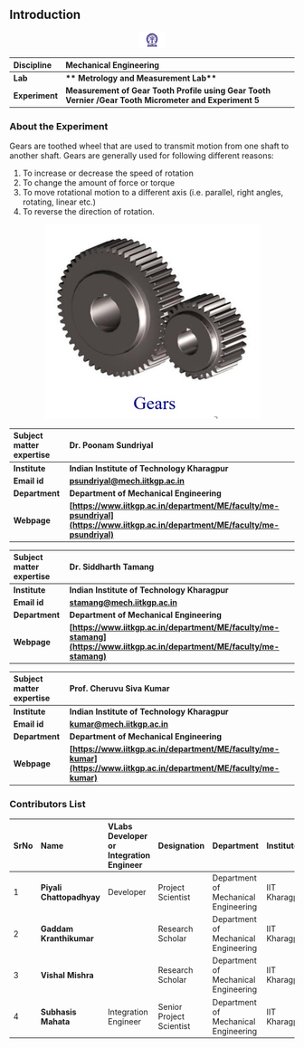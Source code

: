 ## Introduction

<div align="center">
<img src="experiment/images/iitkgp.png" width="10%">
</div>

<b>Discipline | <b> Mechanical Engineering 
:--|:--|
<b> Lab | <b> ** Metrology and Measurement Lab**
<b> Experiment|     <b> **Measurement of Gear Tooth Profile using Gear Tooth Vernier /Gear Tooth Micrometer and Experiment 5**


### About the Experiment

Gears are toothed wheel that are used to transmit motion from one shaft to another shaft. Gears are generally used for following different reasons:

1. To increase or decrease the speed of rotation
2. To change the amount of force or torque
3. To move rotational motion to a different axis (i.e. parallel, right angles, rotating, linear etc.)
4. To reverse the direction of rotation.


<div align="center">
<img class="img-fluid"  src="experiment/images/gear.jpg" alt=""><br>           
</div>

<b>Subject matter expertise | <b> **Dr. Poonam Sundriyal**
:--|:--|
<b> Institute | <b>  **Indian Institute of Technology Kharagpur**
<b> Email id|     <b>  **psundriyal@mech.iitkgp.ac.in**
<b> Department |  **Department of Mechanical Engineering**
<b>Webpage| <b> [https://www.iitkgp.ac.in/department/ME/faculty/me-psundriyal](https://www.iitkgp.ac.in/department/ME/faculty/me-psundriyal)

<b>Subject matter expertise | <b> **Dr. Siddharth Tamang**
:--|:--|
<b> Institute | <b>  **Indian Institute of Technology Kharagpur**
<b> Email id|     <b>  **stamang@mech.iitkgp.ac.in**
<b> Department |  **Department of Mechanical Engineering**
<b>Webpage| <b> [https://www.iitkgp.ac.in/department/ME/faculty/me-stamang](https://www.iitkgp.ac.in/department/ME/faculty/me-stamang)

<b>Subject matter expertise | <b> **Prof. Cheruvu Siva Kumar**
:--|:--|
<b> Institute | <b>  **Indian Institute of Technology Kharagpur**
<b> Email id|     <b>  **kumar@mech.iitkgp.ac.in**
<b> Department |  **Department of Mechanical Engineering**
<b>Webpage| <b> [https://www.iitkgp.ac.in/department/ME/faculty/me-kumar](https://www.iitkgp.ac.in/department/ME/faculty/me-kumar)

### Contributors List

SrNo | Name | VLabs Developer or Integration Engineer | Designation | Department| Institute
:--|:--|:--|:--|:--|:--|
1 | **Piyali Chattopadhyay** | Developer  | Project Scientist | Department of Mechanical Engineering | IIT Kharagpur |
2 | **Gaddam Kranthikumar** | |Research Scholar|  Department of Mechanical Engineering | IIT Kharagpur |
3 | **Vishal Mishra** | |Research Scholar | Department of Mechanical Engineering | IIT Kharagpur | 
4 | **Subhasis Mahata** | Integration Engineer | Senior Project Scientist | Department of Mechanical Engineering | IIT Kharagpur |